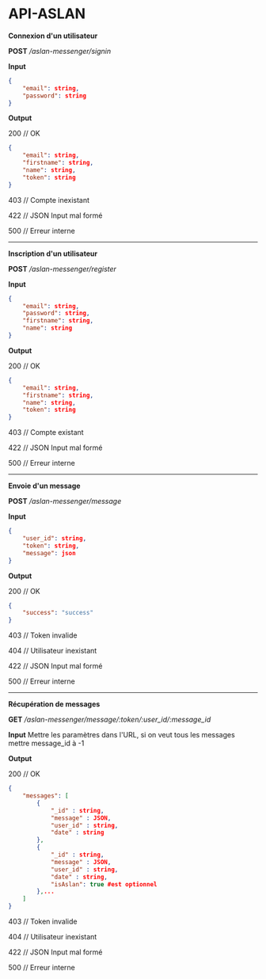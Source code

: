 # API-ASLAN

**Connexion d'un utilisateur**

**POST** */aslan-messenger/signin* 

**Input**

```json
{
	"email": string,
	"password": string
}
```

**Output**

200 // OK  

```json
{
	"email": string,
	"firstname": string,
	"name": string,
	"token": string
}
```
403 // Compte inexistant  

422 // JSON Input mal formé

500 // Erreur interne

-----------------

**Inscription d'un utilisateur**

**POST** */aslan-messenger/register*

**Input**

```json
{
	"email": string,
	"password": string,
	"firstname": string,
	"name": string
}
```

**Output**

200 // OK  

```json
{
	"email": string,
	"firstname": string,
	"name": string,
	"token": string
}
```
403 // Compte existant  

422 // JSON Input mal formé

500 // Erreur interne

-----------------

**Envoie d'un message**

**POST** */aslan-messenger/message*

**Input**

```json
{
	"user_id": string,
	"token": string,
	"message": json
}
```

**Output**

200 // OK  

```json
{
	"success": "success"
}
```
403 // Token invalide

404 // Utilisateur inexistant 

422 // JSON Input mal formé

500 // Erreur interne

-----------------

**Récupération de messages**

**GET** */aslan-messenger/message/:token/:user_id/:message_id*

**Input**
Mettre les paramètres dans l'URL, si on veut tous les messages mettre message_id à -1

**Output**

200 // OK  

```json
{
	"messages": [
		{
			"_id" : string,
			"message" : JSON,
			"user_id" : string,
			"date" : string 
		}, 
		{
			"_id" : string,
			"message" : JSON,
			"user_id" : string,
			"date" : string,
			"isAslan": true #est optionnel
		},...
	]
}
```
403 // Token invalide

404 // Utilisateur inexistant 

422 // JSON Input mal formé

500 // Erreur interne